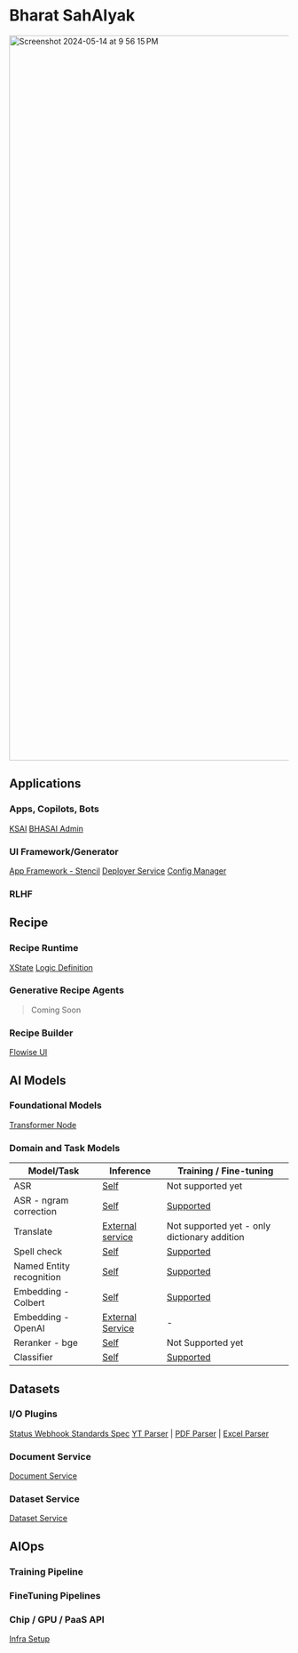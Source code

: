 # Bharat SahAIyak

<img width="1304" alt="Screenshot 2024-05-14 at 9 56 15 PM" src="https://github.com/BharatSahAIyak/issues/assets/7413816/7ea7ce19-8e7e-405d-8220-42649c617c37">

## Applications

### Apps, Copilots, Bots
[KSAI](https://github.com/BharatSahAIyak/KISAI-bot)
[BHASAI Admin](https://github.com/BharatSahAIyak/admin)

### UI Framework/Generator

[App Framework - Stencil](https://github.com/SamagraX-Stencil/stencil-ui/)
[Deployer Service](https://github.com/BharatSahAIyak/deployer)
[Config Manager](https://github.com/BharatSahAIyak/deployer/tree/dev/src/modules/external-config)

### RLHF

## Recipe

### Recipe Runtime

[XState](https://stately.ai/docs/xstate)
[Logic Definition](https://github.com/BharatSahAIyak/orchestrator/blob/dev/src/xstate/xstate.factory.ts)

### Generative Recipe Agents
> Coming Soon

### Recipe Builder
[Flowise UI](https://github.com/BharatSahAIyak/flowise)

## AI Models

### Foundational Models
[Transformer Node]()

### Domain and Task Models
| Model/Task                | Inference   | Training / Fine-tuning     | 
|-------------------------------|---------|---------------|
| ASR                           | [Self](https://github.com/BharatSahAIyak/ai-tools/tree/dev/src/asr/fairseq_mms) |Not supported yet |
| ASR - ngram correction               | [Self](https://github.com/BharatSahAIyak/ai-tools/tree/dev/src/spell_check/kenlm/local) |[Supported](https://github.com/BharatSahAIyak/ai-tools/tree/dev/src/spell_check/kenlm/local) | 
| Translate  | [External service](https://github.com/BharatSahAIyak/ai-tools/tree/dev/src/text_translation/azure/remote) | Not supported yet - only dictionary addition  | 
| Spell check | [Self](https://github.com/BharatSahAIyak/spellcheck/blob/dev/spellcheck/app.py)| [Supported](https://github.com/BharatSahAIyak/spellcheck/blob/dev/spellcheck/app.py)  | 
| Named Entity recognition               | [Self](https://github.com/BharatSahAIyak/ai-tools/tree/dev/src/ner/agri_ner_akai)| [Supported](https://github.com/BharatSahAIyak/NER_training)  |
| Embedding - Colbert       | [Self](https://github.com/BharatSahAIyak/ai-tools/tree/dev/src/embeddings/colbert/local)| [Supported](https://github.com/BharatSahAIyak/colbert-finetune)  |
| Embedding - OpenAI                         | [External Service](https://github.com/BharatSahAIyak/ai-tools/tree/dev/src/embeddings/openai)| -   | 
| Reranker - bge                      | [Self](https://github.com/BharatSahAIyak/ai-tools/tree/dev/src/rerankers/bge_base/local)| Not Supported yet  | 
| Classifier | [Self](https://github.com/BharatSahAIyak/ai-tools/tree/dev/src/text_classification) | [Supported](https://github.com/BharatSahAIyak/Classifier_training)  |

## Datasets

### I/O Plugins
[Status Webhook Standards Spec](https://github.com/BharatSahAIyak/standards/issues/13)
[YT Parser](https://github.com/BharatSahAIyak/yt-parser) | [PDF Parser](https://github.com/BharatSahAIyak/pdf-parser) | [Excel Parser](https://github.com/BharatSahAIyak/excel-parser)


### Document Service

[Document Service](https://github.com/BharatSahAIyak/document-service)

### Dataset Service

[Dataset Service](https://github.com/BharatSahAIyak/dataset-service)

## AIOps

### Training Pipeline

### FineTuning Pipelines

### Chip / GPU / PaaS API

[Infra Setup]()

